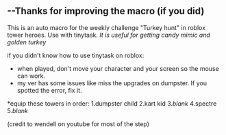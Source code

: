 --Thanks for improving the macro (if you did)
--
This is an auto macro for the weekly challenge "Turkey hunt" in roblox tower heroes. Use with tinytask.
*It is useful for getting candy mimic and golden turkey*

if you didn't know how to use tinytask on roblox:
- when played, don't move your character and your screen so the mouse can work.
- my ver has some issues like miss the upgrades on dumpster. If you spotted the error, fix it.

*equip these towers in order:
1.dumpster child
2.kart kid
3.*blank*
4.spectre
5.*blank*

(credit to wendell on youtube for most of the step)
